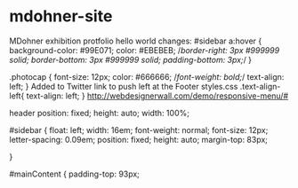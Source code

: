 # mdohner-site
MDohner exhibition protfolio
hello world
changes:
#sidebar a:hover {
	background-color: #99E071;
	color: #EBEBEB;
	/*border-right: 3px #999999 solid;
	border-bottom: 3px #999999 solid;
	padding-bottom: 3px;*/
}

.photocap {
	font-size: 12px;
	color: #666666;
	/*font-weight: bold;*/
	text-align:  left;
}
Added to Twitter link to push left at the Footer 
styles.css
.text-align-left{
	text-align: left;
}
http://webdesignerwall.com/demo/responsive-menu/#

header
position: fixed;
height: auto;
 width: 100%;


#sidebar {
float: left;
width: 16em;
font-weight: normal;
font-size: 12px;
letter-spacing: 0.09em;
position: fixed;
height: auto;
margin-top: 83px;

}

#mainContent {
padding-top: 93px;